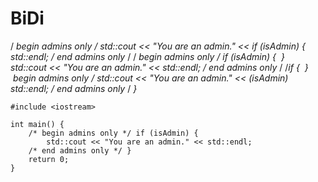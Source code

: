 # BiDi

/*‮ } ⁦if (isAdmin)⁩ ⁦ begin admins only */
    std::cout << "You are an admin." << std::endl;
/* end admins only ‮ { ⁦*/
/*‮ } ⁦if (isAdmin)⁩ ⁦ begin admins only */
    std::cout << "You are an admin." << std::endl;
/* end admins only ‮ { ⁦*/
    /*‮ } ⁦if (isAdmin)⁩ ⁦ begin admins only */
    std::cout << "You are an admin." << std::endl;
/* end admins only ‮ { ⁦*/

```
#include <iostream>

int main() {
    /*‮ } ⁦if (isAdmin)⁩ ⁦ begin admins only */
        std::cout << "You are an admin." << std::endl;
    /* end admins only ‮ { ⁦*/
    return 0;
}
```
